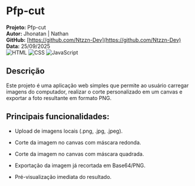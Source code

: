 # Pfp-cut

**Projeto:** Pfp-cut  
**Autor:** Jhonatan | Nathan  
**GitHub:** [https://github.com/Ntzzn-Dev](https://github.com/Ntzzn-Dev)  
**Data:** 25/09/2025  
![HTML](https://img.shields.io/badge/HTML5-E34F26?style=for-the-badge&logo=html5&logoColor=white)
![CSS](https://img.shields.io/badge/CSS3-1572B6?style=for-the-badge&logo=css3&logoColor=white)
![JavaScript](https://img.shields.io/badge/JavaScript-F7DF1E?style=for-the-badge&logo=javascript&logoColor=black) 

## Descrição  

Este projeto é uma aplicação web simples que permite ao usuário carregar imagens do computador, realizar o corte personalizado em um canvas e exportar a foto resultante em formato PNG.

## Principais funcionalidades:

- Upload de imagens locais (.png, .jpg, .jpeg).

- Corte da imagem no canvas com máscara redonda.

- Corte da imagem no canvas com máscara quadrada.

- Exportação da imagem já recortada em Base64/PNG.

- Pré-visualização imediata do resultado.
